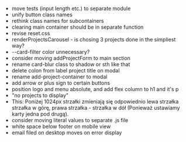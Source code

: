 - move tests (input length etc.) to separate module
- unify button class names
- rethink class names for subcontainers
- clearing main container should be in separate function
- revise reset.css
- renderProjectsCarousel - is chosing 3 projects done in the simpliest way?
- --card-filter color unnecessary?
- consider moving addProjectForm to main section
- rename card-blur class to shadow or sth like that
- delete colon from label project title on modal
- rename add-project-container to modal
- add arrow or plus sign to certain buttons
- position logo and menu absolute, and add flex column to h1 and it's p
- "no projects to display"
- This: Poniżej 1024px strzałki zmieniają się odpowiednio lewa strzałka strzałka w górę, prawa strzałka - strzałka w dół (Ponieważ ustawiamy karty jedna pod drugą).
- consider moving literal values to separate .js file
- white space below footer on mobile view
- email filed on desktop moves on error display
